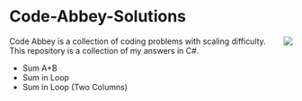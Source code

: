 # Code-Abbey-Solutions
<img align="right" src="https://www.codeabbey.com/index/user_banner/oddell.png" /> 

Code Abbey is a collection of coding problems with scaling difficulty. This repository is a collection of my answers in C#.
- Sum A+B
- Sum in Loop
- Sum in Loop (Two Columns)
